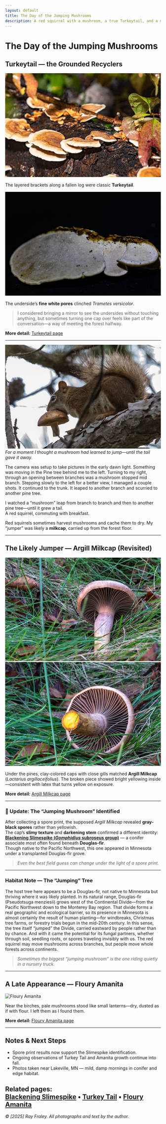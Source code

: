 ```yaml
---
layout: default
title: The Day of the Jumping Mushrooms
description: A red squirrel with a mushroom, a true Turkeytail, and a misidentified milkcap that became a Slimespike—one morning’s woodland story.
---
```


# The Day of the Jumping Mushrooms

## Turkeytail — the Grounded Recyclers

![Turkeytail brackets](/gallery/fungi/mushrooms/assets/turkeytail/E21A6273.jpg)

The layered brackets along a fallen log were classic **Turkeytail**.  

![Turkeytail pores](/gallery/fungi/mushrooms/assets/turkeytail/E21A6360.jpg)

The underside’s **fine white pores** clinched *Trametes versicolor*.

> I considered bringing a mirror to see the undersides without touching anything, but sometimes turning one cap over feels like part of the conversation—a way of meeting the forest halfway.

**More detail:** [Turkeytail page](/gallery/fungi/mushrooms/turkeytail/)

---

![Squirrel with mushroom](/gallery/fungi/mushrooms/assets/agrill-milkcap/E21A6162-2.jpg)
*For a moment I thought a mushroom had learned to jump—until the tail gave it away.*

The camera was setup to take pictures in the early dawn light. Something was moving in the Pine tree behind me to the left. Turning to my right, through an opening between branches was a mushroom stopped mid branch. Stepping slowly to the left for a better view, I managed a couple shots. It continued to the trunk. It leaped to another branch and scurried to another pine tree.

I watched a “mushroom” leap from branch to branch and then to another pine tree—until it grew a tail.  
A red squirrel, commuting with breakfast.

Red squirrels sometimes harvest mushrooms and cache them to dry. My “jumper” was likely a **milkcap**, carried up from the forest floor.

---

## The Likely Jumper — Argill Milkcap (Revisited)

![Milkcap gills](/gallery/fungi/mushrooms/assets/agrill-milkcap/E21A6374.jpg)
![Yellowing interior](/gallery/fungi/mushrooms/assets/agrill-milkcap/E21A6382.jpg)

Under the pines, clay-colored caps with close gills matched **Argill Milkcap**  
(*Lactarius argillaceifolius*). The broken piece showed bright yellowing inside—consistent with latex that turns yellow on exposure.

**More detail:** [Argill Milkcap page](/gallery/fungi/mushrooms/argill-milkcap/)

---

### 🌲 Update: The “Jumping Mushroom” Identified

After collecting a spore print, the supposed *Argill Milkcap* revealed **gray-black spores** rather than yellowish.  
The cap’s **slimy texture** and **darkening stem** confirmed a different identity:  
**[Blackening Slimespike (*Gomphidius* subroseus group)](/gallery/fungi/mushrooms/blackening-slimespike/)** — a conifer associate most often found beneath **Douglas-fir**.  
Though native to the Pacific Northwest, this one appeared in Minnesota under a transplanted Douglas-fir grove.

> *Even the best field guess can change under the light of a spore print.*

---

### Habitat Note — The “Jumping” Tree

The host tree here appears to be a Douglas-fir, not native to Minnesota but thriving where it was likely planted.
In its natural range, Douglas-fir (Pseudotsuga menziesii) grows west of the Continental Divide—from the Pacific Northwest down to the Monterey Bay region.
That divide forms a real geographic and ecological barrier, so its presence in Minnesota is almost certainly the result of human planting—for windbreaks, Christmas tree farms, or forestry trials begun in the mid-20th century.
In this sense, the tree itself “jumped” the Divide, carried eastward by people rather than by chance.
And with it came the potential for its fungal partners, whether through soil, seedling roots, or spores traveling invisibly with us.
The red squirrel may move mushrooms across branches, but people move whole forests across continents.

> *Sometimes the biggest “jumping mushroom” is the one riding quietly in a nursery truck.*

---

## A Late Appearance — Floury Amanita

![Floury Amanita](/gallery/fungi/mushrooms/assets/amanita/floury-amanita.jpg)

Near the birches, pale mushrooms stood like small lanterns—dry, dusted as if with flour. I left them as I found them.

**More detail:** [Floury Amanita page](/gallery/fungi/mushrooms/floury-amanita/)

---

## Notes & Next Steps

- Spore print results now support the Slimespike identification.  
- Ongoing observations of Turkey Tail and Amanita growth continue into fall.  
- Photos taken near Lakeville, MN — mild, damp mornings in conifer and edge habitat.

**Related pages:**  
[Blackening Slimespike](/gallery/fungi/mushrooms/blackening-slimespike/) •
[Turkey Tail](/gallery/fungi/mushrooms/turkeytail/) •
[Floury Amanita](/gallery/fungi/mushrooms/floury-amanita/)
---

*© [2025] Ray Fraley. All photographs and text by the author.*
